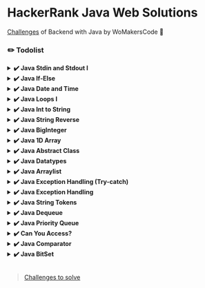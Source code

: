 # HackerRank Java Web Solutions

[Challenges](https://www.hackerrank.com/contests/bootcamp-java-web/challenges) of Backend with Java by WoMakersCode 🦋

### ✏️ Todolist

<details><summary><b>✔️ Java Stdin and Stdout I</b></summary>

<b>Task</b>

In this challenge, you must read <b>3</b> integers from stdin and then print them to stdout. Each integer must be printed on a new line.

Solution: [java-stdin-and-stdout-1](https://github.com/leticiacamposs2/hackerrank-java-web-challenges/blob/main/solutions/easy/java-stdin-and-stdout-1.java)

</details>

<details><summary><b>✔️ Java If-Else</b></summary>

<b>Task</b>

Given an integer, <b>n</b>, perform the following conditional actions:

- If <b>n</b> is odd, print <b>Weird</b>
- If <b>n</b> is even and in the inclusive range of <b>2</b> to <b>5</b>, print <b>Not Weird</b>
- If <b>n</b> is even and in the inclusive range of <b>6</b> to <b>20</b>, print <b>Weird</b>
- If <b>n</b> is even and greater than <b>20</b>, print <b>Not Weird</b>
Complete the stub code provided in your editor to print whether or not  is weird.

<b>Explanation</b>

Sample Case 0: <b>n = 3</b>
<b>n</b> is odd and odd numbers are weird, so we print `Weird`.

Sample Case 1: <b>n = 24</b>
<b>n > 20</b> and <b>n</b> is even, so it isn't weird. Thus, we print `Not Weird`.

Solution: [java-if-else](https://github.com/leticiacamposs2/hackerrank-java-web-challenges/blob/main/solutions/easy/java-if-else.java)

</details>

<details><summary><b>✔️ Java Date and Time</b></summary>

<b>Task</b>

You are given a date. You just need to write the method, <b>getDay</b>, which returns the day on that date. To simplify your task, we have provided a portion of the code in the editor.

<b>Example</b>
```
month = 8
day = 14
yaer = 2017
```

The method should return <b>MONDAY</b> as the day on that date.

![calendar](https://s3.amazonaws.com/hr-assets/0/1514458312-c097047ed4-calendar_class.png)

<b>Function Description</b>

Complete the findDay function in the editor below.

findDay has the following parameters:

- int: month
- int: day
- int: year

<b>Returns</b>

- string: the day of the week in capital letters

<b>Sample Input</b>

```
08 05 2015
```

<b>Sample Output</b>

```
WEDNESDAY
```

Solution: [java-date-and-time](https://github.com/leticiacamposs2/hackerrank-java-web-challenges/blob/main/solutions/easy/java-date-and-time.java)

</details>

<details><summary><b>✔️ Java Loops I</b></summary>

<b>Task</b>

Given an integer, <b>N</b>, print its first <b>10</b> multiples. Each multiple <b>N x i</b> (where <b>1 <= i <= 10</b>) should be printed on a new line in the form: <b>N x i = result</b>.

Solution: [java-loops-i](https://github.com/leticiacamposs2/hackerrank-java-web-challenges/blob/main/solutions/easy/java-loops-i.java)

</details>

<details><summary><b>✔️ Java Int to String</b></summary>

<b>Task</b>

If your code successfully converts <b>n</b> into a string <b>s</b> the code will print "Good job". Otherwise it will print "Wrong answer".

Solution: [java-int-to-string](https://github.com/leticiacamposs2/hackerrank-java-web-challenges/blob/main/solutions/easy/java-int-to-string.java)

</details>

<details><summary><b>✔️ Java String Reverse</b></summary>

<b>Task</b>

A palindrome is a word, phrase, number, or other sequence of characters which reads the same backward or forward.

Given a string <b>A</b>, print `Yes` if it is a palindrome, print `No` otherwise.

Solution: [java-string-reverse](https://github.com/leticiacamposs2/hackerrank-java-web-challenges/blob/main/solutions/easy/java-string-reverse.java)

</details>

<details><summary><b>✔️ Java BigInteger</b></summary>

In this problem, you have to add and multiply huge numbers! These numbers are so big that you can't contain them in any ordinary data types like a long integer.

Use the power of Java's BigInteger class and solve this problem.

<b>Sample Input</b>

```
1234
20
```

<b>Sample Output</b>

```
1254
24680
```

<b>Explanation</b>

```
1234 + 20 = 1254
1234 * 20 = 24680
```

Solution: [java-biginteger](https://github.com/leticiacamposs2/hackerrank-java-web-challenges/blob/main/solutions/easy/java-biginteger.java)

</details>

<details><summary><b>✔️ Java 1D Array</b></summary>

<b>Task</b>

1. Reads an integer from stdin and saves it to a variable, <b>n</b>, denoting some number of integers.
2. Reads <b>n</b> integers corresponding to <b>a0, a1, ... an-1</b> from stdin and saves each integer  to a variable, <b>val</b>.
3. Attempts to print each element of an array of integers named <b>a</b>.

Solution: [java-1d-array-introduction](https://github.com/leticiacamposs2/hackerrank-java-web-challenges/blob/main/solutions/easy/java-1d-array-introduction.java)

</details>

<details><summary><b>✔️ Java Abstract Class</b></summary>

You have to create another class that extends the abstract class. Then you can create an instance of the new class.

Notice that setTitle method is abstract too and has no body. That means you must implement the body of that method in the child class.

<b>Sample Input</b>

```
A tale of two cities
```

<b>Sample Output</b>

```
The title is: A tale of two cities
```

Solution: [java-abstract-class](https://github.com/leticiacamposs2/hackerrank-java-web-challenges/blob/main/solutions/easy/java-abstract-class.java)

</details>

<details><summary><b>✔️ Java Datatypes</b></summary>

<b>Task</b>

Java has 8 primitive data types; char, boolean, byte, short, int, long, float, and double. For this exercise, we'll work with the primitives used to hold integer values (byte, short, int, and long):

- A byte is an 8-bit signed integer.
- A short is a 16-bit signed integer.
- An int is a 32-bit signed integer.
- A long is a 64-bit signed integer.

Given an input integer, you must determine which primitive data types are capable of properly storing that input.

<b>Reference:</b> https://docs.oracle.com/javase/tutorial/java/nutsandbolts/datatypes.html

Solution: [java-datatypes](https://github.com/leticiacamposs2/hackerrank-java-web-challenges/blob/main/solutions/easy/java-datatypes.java)

</details>

<details><summary><b>✔️ Java Arraylist</b></summary>

<b>Input Format</b>

The first line has an integer <b>n</b>. In each of the next <b>n</b> lines there will be an integer <b>d</b> denoting number of integers on that line and then there will be <b>d</b> space-separated integers. In the next line there will be an integer <b>q</b> denoting number of queries. Each query will consist of two integers <b>x</b> and <b>y</b>.

Each number will fit in signed integer.
Total number of integers in <b>n</b> lines will not cross <b>10 5</b>.

<b>Output Format</b>

In each line, output the number located in <b>Yth</b> position of <b>Xth</b> line. If there is no such position, just print "ERROR!"

<b>Sample Input</b>

```
5
5 41 77 74 22 44
1 12
4 37 34 36 52
0
3 20 22 33
5
1 3
3 4
3 1
4 3
5 5
```

<b>Sample Output</b>

```
74
52
37
ERROR!
ERROR!
```

<b>Explanation</b>

The diagram below explains the queries:

![java-arraylist](https://s3.amazonaws.com/hr-assets/0/1489168616-b25dd38013-arraylist.png)

<b>Reference:</b> https://docs.oracle.com/javase/7/docs/api/java/util/ArrayList.html

Solution: [java-arraylist](https://github.com/leticiacamposs2/hackerrank-java-web-challenges/blob/main/solutions/easy/java-arraylist.java)

</details>

<details><summary><b>✔️ Java Exception Handling (Try-catch)</b></summary>

Java has built-in mechanism to handle exceptions. Using the `try` statement we can test a block of code for errors. The `catch` block contains the code that says what to do if exception occurs.

This problem will test your knowledge on try-catch block.

You will be given two integers <b>x</b> and <b>y</b> as input, you have to compute <b>x/y</b>. If <b>x</b> and <b>y</b> are not <b>32</b> bit signed integers or if <b>y</b> is zero, exception will occur and you have to report it. Read sample Input/Output to know what to report in case of exceptions.

Solution: [java-exception-handling-try-catch](https://github.com/leticiacamposs2/hackerrank-java-web-challenges/blob/main/solutions/easy/java-exception-handling-try-catch.java)

</details>

<details><summary><b>✔️ Java Exception Handling</b></summary>

You are required to compute the power of a number by implementing a calculator. Create a class MyCalculator which consists of a single method long power(int, int). This method takes two integers, <b>n</b> and <b>p</b>, as parameters and finds <b>Np</b>. If either <b>n</b> or <b>p</b> is negative, then the method must throw an exception which says "n or p should not be negative". Also, if both <b>n</b> and <b>p</b> are zero, then the method must throw an exception which says "n and p should not be zero".

For example, -4 and -5 would result in java.lang.Exception: n or p should not be negative.

Solution: [java-exception-handling](https://github.com/leticiacamposs2/hackerrank-java-web-challenges/blob/main/solutions/easy/java-exception-handling.java)

</details>

<details><summary><b>✔️ Java String Tokens</b></summary>

Given a string, <b>s</b>, matching the regular expression `[A-Za-z !,?._'@]+`, split the string into tokens. We define a token to be one or more consecutive English alphabetic letters. Then, print the number of tokens, followed by each token on a new line.

<b>Output Format</b>

On the first line, print an integer, <b>n</b>, denoting the number of tokens in string <b>s</b> (they do not need to be unique). Next, print each of the  tokens on a new line in the same order as they appear in input string <b>s</b>.

Solution: [java-string-tokens](https://github.com/leticiacamposs2/hackerrank-java-web-challenges/blob/main/solutions/easy/java-string-tokens.java)

</details>

<details><summary><b>✔️ Java Dequeue</b></summary>

In computer science, a double-ended queue (dequeue, often abbreviated to deque, pronounced deck) is an abstract data type that generalizes a queue, for which elements can be added to or removed from either the front (head) or back (tail).

Deque interfaces can be implemented using various types of collections such as `LinkedList` or `ArrayDeque` classes. For example, deque can be declared as:
 
```
Deque deque = new LinkedList<>();
or
Deque deque = new ArrayDeque<>();
```

You can find more details about Deque here.

 In this problem, you are given <b>N</b> integers. You need to find the maximum number of unique integers among all the possible contiguous subarrays of size <b>M</b>.

Note: Time limit is <b>3</b> second for this problem.

Solution: [java-queue](https://github.com/leticiacamposs2/hackerrank-java-web-challenges/blob/main/solutions/medium/java--queue.java)

</details>

<details><summary><b>✔️ Java Priority Queue</b></summary>
 
In this problem we will test your knowledge on [Java Priority Queue](https://docs.oracle.com/javase/7/docs/api/java/util/PriorityQueue.html).

There are a number of students in a school who wait to be served. Two types of events, ENTER and SERVED, can take place which are described below.

- ENTER: A student with some priority enters the queue to be served.
- SERVED: The student with the highest priority is served (removed) from the queue.
A unique id is assigned to each student entering the queue. The queue serves the students based on the following criteria (priority criteria):

1. The student having the highest Cumulative Grade Point Average (CGPA) is served first.
2. Any students having the same CGPA will be served by name in ascending case-sensitive alphabetical order.
3. Any students having the same CGPA and name will be served in ascending order of the id. 

Create the following two classes:

- The Student class should implement:
 - The constructor `Student(int id, String name, double cgpa)`.
 - The method `int getID()` to return the id of the student.
 - The method `String getName()` to return the name of the student.
 - The method `double getCGPA()` to return the CGPA of the student.

 - The Priorities class should implement the method List< Student > getStudents(List< String > events) to process all the given events and return all the students yet to be served in the priority order.
 
Solution: [java-priority-queue](https://github.com/leticiacamposs2/hackerrank-java-web-challenges/blob/main/solutions/medium/java-priority-queue.java)

</details>

<details><summary><b>✔️ Can You Access?</b></summary>
 
You are given a class Solution and an inner class Inner.Private. The main method of class Solution takes an integer <b>num</b> as input. The powerof2 in class Inner.Private checks whether a number is a power of <b>2</b>. You have to call the method powerof2 of the class Inner.Private from the main method of the class Solution.
 
<b>Sample Input</b>

```
 8
```

<b>Sample Output</b>

```
8 is power of 2
An instance of class: Solution.Inner.Private has been created
```

Solution: [can-you-access](https://github.com/leticiacamposs2/hackerrank-java-web-challenges/blob/main/solutions/medium/can-you-access.java)

</details>

<details><summary><b>✔️ Java Comparator</b></summary>

We define the following terms:

- [Lexicographical Order](https://en.wikipedia.org/wiki/Lexicographical_order), also known as alphabetic or dictionary order, orders characters as follows:
 
  <b>A < B < ... < Y < Z < a < b < ... < y < z</b>
 
For example, `ball < cat, dog < dorm, Happy < happy, Zoo < ball`.

- A [substring](https://en.wikipedia.org/wiki/Substring) of a string is a contiguous block of characters in the string. For example, the substrings of abc are a, b, c, ab, bc, and abc.
Given a string, , and an integer, , complete the function so that it finds the lexicographically smallest and largest substrings of length .
  
Solution: [java-comparator](https://github.com/leticiacamposs2/hackerrank-java-web-challenges/blob/main/solutions/medium/java-comparator.java)

</details>

<details><summary><b>✔️ Java BitSet</b></summary>
 
Java's [BitSet](https://docs.oracle.com/javase/7/docs/api/java/util/BitSet.html) class implements a vector of bit values (i.e.:  <b>false(0)</b> or <b>true(1)</b>) that grows as needed, allowing us to easily manipulate bits while optimizing space (when compared to other collections). Any element having a bit value of <b>1</b> is called a set bit.

Given <b>2</b> BitSets, <b>B¹</b> and <b>B²</b>, of size <b>N</b> where all bits in both BitSets are initialized to <b>0</b>, perform a series of <b>M</b> operations. After each operation, print the number of set bits in the respective BitSets as two space-separated integers on a new line.

<b>Input Format</b>

The first line contains <b>2</b> space-separated integers, <b>N</b> (the length of both BitSets <b>B¹</b> and <b>B²</b>) and <b>M</b> (the number of operations to perform), respectively.
The <b>M</b> subsequent lines each contain an operation in one of the following forms: 
 
- [AND](https://en.wikipedia.org/wiki/Logical_conjunction)<b>< set > < set ></b> 
- [OR](https://en.wikipedia.org/wiki/Logical_disjunction)<b>< set > < set ></b> 
- [XOR](https://en.wikipedia.org/wiki/Logical_disjunction)<b>< set > < set ></b>
- [FLIP](https://en.wikipedia.org/wiki/Logical_disjunction)<b>< set > < index ></b>
- [SET](https://en.wikipedia.org/wiki/Logical_disjunction)<b>< set > < index ></b> 
 
In the list above, <b>< set > </b> is the integer <b>1</b> or <b>2</b>, where <b>1</b> denotes <b>B¹</b> and <b>2</b> denotes <b>B²</b>.
<b>< index ></b> is an integer denoting a bit's index in the BitSet corresponding to <b>< set ></b> .

For the binary operations <b>AND</b>, <b>OR</b>, and <b>XOR</b>, operands are read from left to right and the BitSet resulting from the operation replaces the contents of the first operand. For example:
 
```
AND 2 1
```

<b>B²</b> is the left operand, and <b>B¹</b> is the right operand. This operation should assign the result of <b>B² ^ B¹ to B²</b>.

Solution: [java-bitset](https://github.com/leticiacamposs2/hackerrank-java-web-challenges/blob/main/solutions/easy/java-bitset.java)

</details>

<br>

> [Challenges to solve](https://github.com/leticiacamposs2/hackerrank-java-web-challenges/tree/main/challenges-to-solve)
